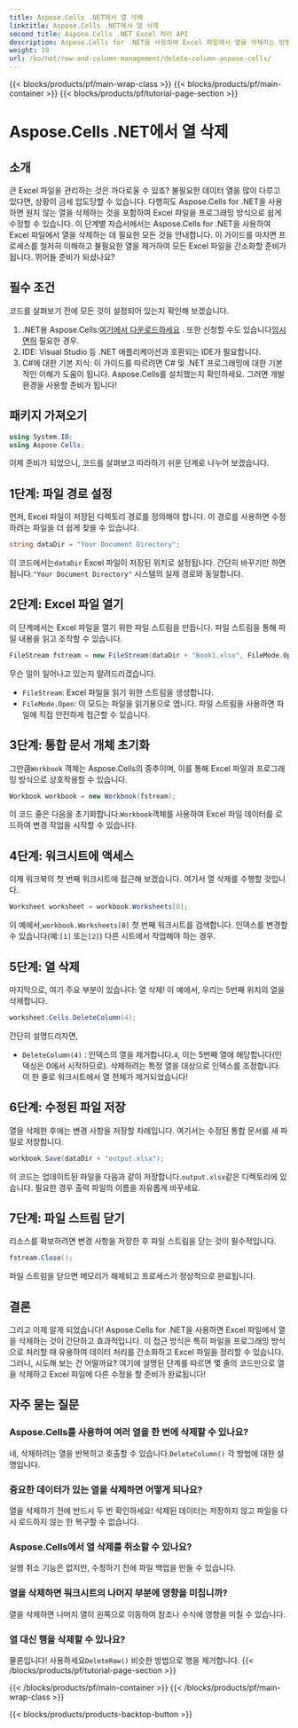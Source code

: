 ```yaml
---
title: Aspose.Cells .NET에서 열 삭제
linktitle: Aspose.Cells .NET에서 열 삭제
second_title: Aspose.Cells .NET Excel 처리 API
description: Aspose.Cells for .NET을 사용하여 Excel 파일에서 열을 삭제하는 방법을 알아보세요. 자세한 단계별 가이드를 따라 Excel 파일 수정을 간소화하세요.
weight: 19
url: /ko/net/row-and-column-management/delete-column-aspose-cells/
---
```


{{< blocks/products/pf/main-wrap-class >}}
{{< blocks/products/pf/main-container >}}
{{< blocks/products/pf/tutorial-page-section >}}

# Aspose.Cells .NET에서 열 삭제

## 소개
큰 Excel 파일을 관리하는 것은 까다로울 수 있죠? 불필요한 데이터 열을 많이 다루고 있다면, 상황이 금세 압도당할 수 있습니다. 다행히도 Aspose.Cells for .NET을 사용하면 원치 않는 열을 삭제하는 것을 포함하여 Excel 파일을 프로그래밍 방식으로 쉽게 수정할 수 있습니다. 이 단계별 자습서에서는 Aspose.Cells for .NET을 사용하여 Excel 파일에서 열을 삭제하는 데 필요한 모든 것을 안내합니다.
이 가이드를 마치면 프로세스를 철저히 이해하고 불필요한 열을 제거하여 모든 Excel 파일을 간소화할 준비가 됩니다. 뛰어들 준비가 되셨나요?
## 필수 조건
코드를 살펴보기 전에 모든 것이 설정되어 있는지 확인해 보겠습니다.
1.  .NET용 Aspose.Cells:[여기에서 다운로드하세요](https://releases.aspose.com/cells/net/) . 또한 신청할 수도 있습니다[임시 면허](https://purchase.aspose.com/temporary-license/) 필요한 경우.
2. IDE: Visual Studio 등 .NET 애플리케이션과 호환되는 IDE가 필요합니다.
3. C#에 대한 기본 지식: 이 가이드를 따르려면 C# 및 .NET 프로그래밍에 대한 기본적인 이해가 도움이 됩니다.
Aspose.Cells를 설치했는지 확인하세요. 그러면 개발 환경을 사용할 준비가 됩니다!
## 패키지 가져오기
```csharp
using System.IO;
using Aspose.Cells;
```
이제 준비가 되었으니, 코드를 살펴보고 따라하기 쉬운 단계로 나누어 보겠습니다.
## 1단계: 파일 경로 설정
먼저, Excel 파일이 저장된 디렉토리 경로를 정의해야 합니다. 이 경로를 사용하면 수정하려는 파일을 더 쉽게 찾을 수 있습니다.
```csharp
string dataDir = "Your Document Directory";
```
 이 코드에서는`dataDir` Excel 파일이 저장된 위치로 설정됩니다. 간단히 바꾸기만 하면 됩니다.`"Your Document Directory"` 시스템의 실제 경로와 동일합니다.
## 2단계: Excel 파일 열기
이 단계에서는 Excel 파일을 열기 위한 파일 스트림을 만듭니다. 파일 스트림을 통해 파일 내용을 읽고 조작할 수 있습니다.
```csharp
FileStream fstream = new FileStream(dataDir + "Book1.xlsx", FileMode.Open);
```
무슨 일이 일어나고 있는지 알려드리겠습니다.
- `FileStream`: Excel 파일을 읽기 위한 스트림을 생성합니다.
- `FileMode.Open`: 이 모드는 파일을 읽기용으로 엽니다.
파일 스트림을 사용하면 파일에 직접 안전하게 접근할 수 있습니다.
## 3단계: 통합 문서 개체 초기화
 그만큼`Workbook` 객체는 Aspose.Cells의 중추이며, 이를 통해 Excel 파일과 프로그래밍 방식으로 상호작용할 수 있습니다.
```csharp
Workbook workbook = new Workbook(fstream);
```
 이 코드 줄은 다음을 초기화합니다.`Workbook`객체를 사용하여 Excel 파일 데이터를 로드하여 변경 작업을 시작할 수 있습니다.
## 4단계: 워크시트에 액세스
이제 워크북의 첫 번째 워크시트에 접근해 보겠습니다. 여기서 열 삭제를 수행할 것입니다.
```csharp
Worksheet worksheet = workbook.Worksheets[0];
```
 이 예에서,`workbook.Worksheets[0]` 첫 번째 워크시트를 검색합니다. 인덱스를 변경할 수 있습니다(예:`[1]` 또는`[2]`) 다른 시트에서 작업해야 하는 경우.
## 5단계: 열 삭제
마지막으로, 여기 주요 부분이 있습니다: 열 삭제! 이 예에서, 우리는 5번째 위치의 열을 삭제합니다.
```csharp
worksheet.Cells.DeleteColumn(4);
```
간단히 설명드리자면,
- `DeleteColumn(4)` : 인덱스의 열을 제거합니다.`4`, 이는 5번째 열에 해당합니다(인덱싱은 0에서 시작하므로). 삭제하려는 특정 열을 대상으로 인덱스를 조정합니다.
이 한 줄로 워크시트에서 열 전체가 제거되었습니다!
## 6단계: 수정된 파일 저장
열을 삭제한 후에는 변경 사항을 저장할 차례입니다. 여기서는 수정된 통합 문서를 새 파일로 저장합니다.
```csharp
workbook.Save(dataDir + "output.xlsx");
```
 이 코드는 업데이트된 파일을 다음과 같이 저장합니다.`output.xlsx`같은 디렉토리에 있습니다. 필요한 경우 출력 파일의 이름을 자유롭게 바꾸세요.
## 7단계: 파일 스트림 닫기
리소스를 확보하려면 변경 사항을 저장한 후 파일 스트림을 닫는 것이 필수적입니다.
```csharp
fstream.Close();
```
파일 스트림을 닫으면 메모리가 해제되고 프로세스가 정상적으로 완료됩니다.
## 결론
그리고 이제 알게 되었습니다! Aspose.Cells for .NET을 사용하면 Excel 파일에서 열을 삭제하는 것이 간단하고 효과적입니다. 이 접근 방식은 특히 파일을 프로그래밍 방식으로 처리할 때 유용하여 데이터 처리를 간소화하고 Excel 파일을 정리할 수 있습니다. 
그러니, 시도해 보는 건 어떨까요? 여기에 설명된 단계를 따르면 몇 줄의 코드만으로 열을 삭제하고 Excel 파일에 다른 수정을 할 준비가 완료됩니다!
## 자주 묻는 질문
### Aspose.Cells를 사용하여 여러 열을 한 번에 삭제할 수 있나요?  
 네, 삭제하려는 열을 반복하고 호출할 수 있습니다.`DeleteColumn()` 각 방법에 대한 설명입니다.
### 중요한 데이터가 있는 열을 삭제하면 어떻게 되나요?  
열을 삭제하기 전에 반드시 두 번 확인하세요! 삭제된 데이터는 저장하지 않고 파일을 다시 로드하지 않는 한 복구할 수 없습니다.
### Aspose.Cells에서 열 삭제를 취소할 수 있나요?  
실행 취소 기능은 없지만, 수정하기 전에 파일 백업을 만들 수 있습니다.
### 열을 삭제하면 워크시트의 나머지 부분에 영향을 미칩니까?  
열을 삭제하면 나머지 열이 왼쪽으로 이동하여 참조나 수식에 영향을 미칠 수 있습니다.
### 열 대신 행을 삭제할 수 있나요?  
 물론입니다! 사용하세요`DeleteRow()` 비슷한 방법으로 행을 제거합니다.
{{< /blocks/products/pf/tutorial-page-section >}}

{{< /blocks/products/pf/main-container >}}
{{< /blocks/products/pf/main-wrap-class >}}

{{< blocks/products/products-backtop-button >}}
